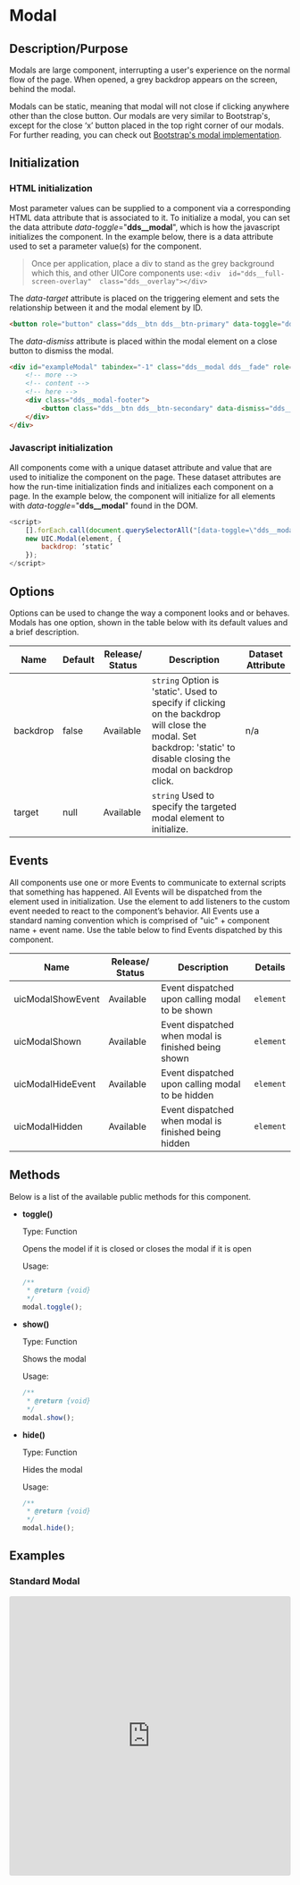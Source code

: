 # Modal

## Description/Purpose

Modals are large component, interrupting a user's experience on the normal flow of the page. When opened, a grey backdrop appears on the screen, behind the modal.

Modals can be static, meaning that modal will not close if clicking anywhere other than the close button. Our modals are very similar to Bootstrap's, except for the close ‘x’ button placed in the top right corner of our modals. For further reading, you can check out [Bootstrap's modal implementation](https://getbootstrap.com/docs/4.0/components/modal/).

## Initialization

### HTML initialization

Most parameter values can be supplied to a component via a corresponding HTML data attribute that is associated to it. To initialize a modal, you can set the data attribute *data-toggle*="**dds__modal**", which is how the javascript initializes the component. In the example below, there is a data attribute used to set a parameter value(s) for the component.

> Once per application, place a div to stand as the grey background which this, and other UICore components use: `<div  id="dds__full-screen-overlay"  class="dds__overlay"></div>`

The *data-target* attribute is placed on the triggering element and sets the relationship between it and the modal element by ID.

```HTML
<button role="button" class="dds__btn dds__btn-primary" data-toggle="dds__modal" data-target="#exampleModal">Launch demo modal</button>
```

The *data-dismiss* attribute is placed within the modal element on a close button to dismiss the modal.

```HTML
<div id="exampleModal" tabindex="-1" class="dds__modal dds__fade" role="dialog" aria-labelledby="dds__modal-title1">
    <!-- more -->
    <!-- content -->
    <!-- here -->
    <div class="dds__modal-footer">
        <button class="dds__btn dds__btn-secondary" data-dismiss="dds__modal">Close</button>
    </div>
</div>

```

### Javascript initialization

All components come with a unique dataset attribute and value that are used to initialize the component on the page. These dataset attributes are how the run-time initialization finds and initializes each component on a page. In the example below, the component will initialize for all elements with *data-toggle*="**dds__modal**" found in the DOM.

```javascript
<script>
    [].forEach.call(document.querySelectorAll("[data-toggle=\"dds__modal\"]"), function(element) {
    new UIC.Modal(element, {
        backdrop: ‘static’
    });
</script>
```

## Options

Options can be used to change the way a component looks and or behaves. Modals has one option, shown in the table below with its default values and a brief description.

Name | Default | Release/ Status | Description | Dataset Attribute
--- | --- | --- | --- | ---
backdrop | false | Available | `string` Option is 'static'. Used to specify if clicking on the backdrop will close the modal. Set backdrop: 'static' to disable closing the modal on backdrop click. | n/a
target | null | Available | `string` Used to specify the targeted modal element to initialize.

## Events

All components use one or more Events to communicate to external scripts that something has happened. All Events will be dispatched from the element used in initialization. Use the element to add listeners to the custom event needed to react to the component’s behavior. All Events use a standard naming convention which is comprised of "uic" + component name + event name. Use the table below to find Events dispatched by this component.

Name | Release/ Status | Description | Details
--- | --- | --- | ---
uicModalShowEvent | Available| Event dispatched upon calling modal to be shown | `element`
uicModalShown | Available | Event dispatched when modal is finished being shown | `element`
uicModalHideEvent | Available | Event dispatched upon calling modal to be hidden | `element`
uicModalHidden | Available | Event dispatched when modal is finished being hidden | `element`

## Methods

Below is a list of the available public methods for this component.

- **toggle()**

    Type: Function

    Opens the model if it is closed or closes the modal if it is open

    Usage:

    ```javascript
    /**
     * @return {void}
     */
    modal.toggle();
    ```

- **show()**

    Type: Function

    Shows the modal

    Usage:

    ```javascript
    /**
     * @return {void}
     */
    modal.show();
    ```

- **hide()**

    Type: Function

    Hides the modal

    Usage:

    ```javascript
    /**
     * @return {void}
     */
    modal.hide();
    ```

## Examples

### Standard Modal

<iframe
     src="https://codesandbox.io/embed/github/DDS-DLS/sandboxes/tree/master/?fontsize=14&hidenavigation=1&initialpath=%3Fdoc%3Dmodal&module=%2Fsrc%2Fcomponents%2Fmodal.txt&theme=dark&view=preview"
     style="width:100%; height:500px; border:0; border-radius: 4px; overflow:hidden;"
     title="CodeSandbox instance of DLS components"
     allow="accelerometer; ambient-light-sensor; camera; encrypted-media; geolocation; gyroscope; hid; microphone; midi; payment; usb; vr"
     sandbox="allow-forms allow-modals allow-popups allow-presentation allow-same-origin allow-scripts"
   ></iframe>
